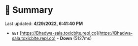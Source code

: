 # 📖 Summary
Last updated: **4/29/2022, 6:41:40 PM**

- `GET` [https://Bhadwa-sala.toxicblte.repl.co](https://Bhadwa-sala.toxicblte.repl.co) - **Down** (5127ms)
